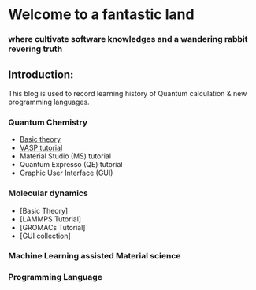 # Welcome to a fantastic land
### where cultivate software knowledges and a wandering rabbit revering truth

## Introduction:
This blog is used to record learning history of Quantum calculation & new programming languages.
### Quantum Chemistry
  - [Basic theory](./QC/Basic_theory.html)
  - [VASP tutorial](./QC/VASP_tutorial.html)
  - Material Studio (MS) tutorial
  - Quantum Expresso (QE) tutorial
  - Graphic User Interface (GUI)

### Molecular dynamics
  - [Basic Theory]
  - [LAMMPS Tutorial]
  - [GROMACs Tutorial]
  - [GUI collection]

### Machine Learning assisted Material science

### Programming Language
